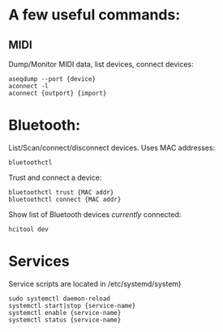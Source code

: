 # A few useful commands:
## MIDI

Dump/Monitor MIDI data, list devices, connect devices:

```
aseqdump --port {device}
aconnect -l 
aconnect {outport} {import}
```

# Bluetooth:

List/Scan/connect/disconnect devices. Uses MAC addresses:
```
bluetoothctl
```
Trust and connect a device:
```
bluetoothctl trust {MAC addr}
bluetoothctl connect {MAC addr}
```

Show list of Bluetooth devices _currently_ connected:
```
hcitool dev
```

# Services
Service scripts are located in /etc/systemd/system)

```
sudo systemctl daemon-reload
systemctl start|stop {service-name}
systemctl enable {service-name}
systemctl status {service-name}
```
